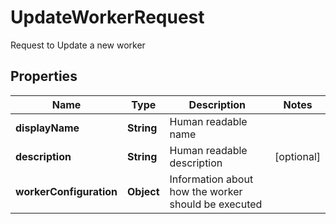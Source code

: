 

# UpdateWorkerRequest

Request to Update a new worker

## Properties

| Name | Type | Description | Notes |
|------------ | ------------- | ------------- | -------------|
|**displayName** | **String** | Human readable name |  |
|**description** | **String** | Human readable description |  [optional] |
|**workerConfiguration** | **Object** | Information about how the worker should be executed |  |



